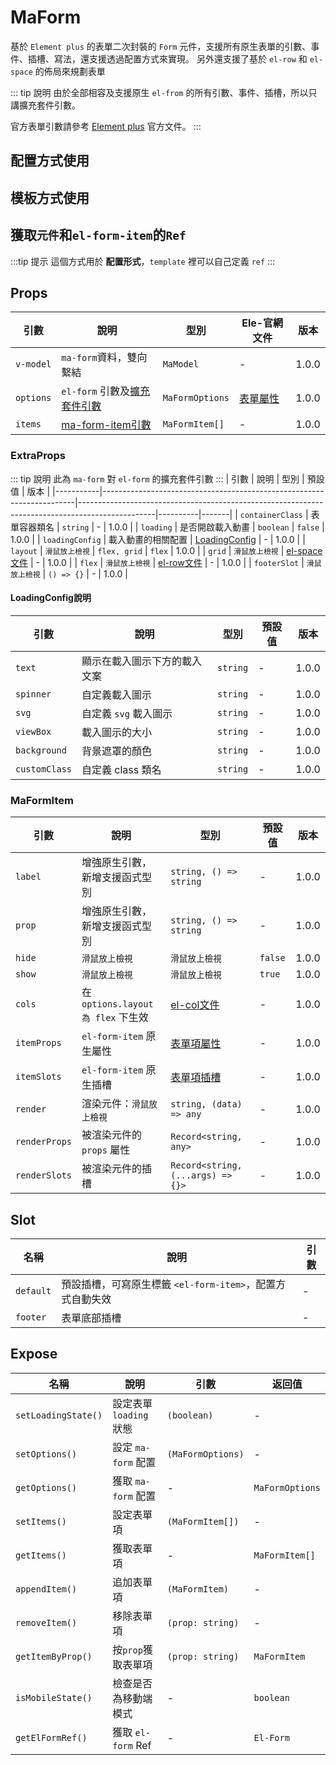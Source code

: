 # MaForm

基於 `Element plus` 的表單二次封裝的 `Form` 元件，支援所有原生表單的引數、事件、插槽、寫法，還支援透過配置方式來實現。
另外還支援了基於 `el-row` 和 `el-space` 的佈局來規劃表單

::: tip 說明
由於全部相容及支援原生 `el-from` 的所有引數、事件、插槽，所以只講擴充套件引數。

官方表單引數請參考 [Element plus](https://element-plus.org/zh-CN/component/form.html) 官方文件。
:::

## 配置方式使用
<DemoPreview dir="demos/ma-form/config" />

## 模板方式使用
<DemoPreview dir="demos/ma-form/template" />

## 獲取`元件`和`el-form-item`的`Ref`
:::tip 提示
這個方式用於 **配置形式**，`template` 裡可以自己定義 `ref` 
:::

<DemoPreview dir="demos/ma-form/getRef" />

## Props

| 引數        | 說明                             | 型別         | Ele-官網文件                                                                   | 版本    |
|-----------|--------------------------------|-------------------|----------------------------------------------------------------------------|-------|
| `v-model` | `ma-form`資料，雙向繫結               | `MaModel`   | -                                                                          | 1.0.0 |
| `options` | `el-form` 引數及[擴充套件引數](#extraprops) | `MaFormOptions`   | [表單屬性](https://element-plus.org/zh-CN/component/form.html#form-attributes) | 1.0.0 |
| `items`   | [ma-form-item引數](#maformitem)  | `MaFormItem[]` | -                                                                          | 1.0.0 |

### ExtraProps
::: tip 說明
此為 `ma-form` 對 `el-form` 的擴充套件引數
:::
| 引數        | 說明                                                                    | 型別                                                                                              | 預設值      | 版本    |
|-----------|-----------------------------------------------------------------------|-------------------------------------------------------------------------------------------------|----------|-------|
| `containerClass` | 表單容器類名                                                                  | `string`                                                                                        | -        | 1.0.0 |
| `loading` | 是否開啟載入動畫                                                              | `boolean`                                                                                       | `false`  | 1.0.0 |
| `loadingConfig` | 載入動畫的相關配置                                                             | [LoadingConfig](#loadingconfig說明)                                                               | -        | 1.0.0 |
| `layout` | <el-tooltip content="佈局方式，在使用`flex`時，可在 `item` 的 `itemProps` 配置項裡設定 `cols` 引數 ，預設值：`flex`">`滑鼠放上檢視`</el-tooltip>  | `flex, grid` | `flex` | 1.0.0 |
| `grid` | <el-tooltip content=" `grid` 佈局，在 `layout` 為 `grid` 時生效。實際是用的 `el-space`，配置可參考 `element-plus` 的 `el-space` 文件">`滑鼠放上檢視`</el-tooltip> | [el-space文件](https://element-plus.org/zh-CN/component/space.html#attributes)     | -        | 1.0.0 |
| `flex` | <el-tooltip content=" `flex` 佈局，在 `layout` 為 `flex` 時生效。實際是用的 `el-row`，配置可參考 `element-plus` 的 `el-row` 文件">`滑鼠放上檢視`</el-tooltip> | [el-row文件](https://element-plus.org/zh-CN/component/layout.html#row-attributes)     | -        | 1.0.0 |
| `footerSlot` | <el-tooltip content="配置型插槽，在 `template` 寫法為 #footer">`滑鼠放上檢視`</el-tooltip>       | `() => {}`  | -  | 1.0.0 |

#### LoadingConfig說明
| 引數        | 說明      | 型別   | 預設值 | 版本    |
|-----------|----------|------|-----|-------|
| `text` | 顯示在載入圖示下方的載入文案   | `string`  | -   | 1.0.0 |
| `spinner` | 自定義載入圖示   | `string` | -   | 1.0.0 |
| `svg` | 自定義 `svg` 載入圖示   | `string` | -   | 1.0.0 |
| `viewBox` | 載入圖示的大小   | `string` | -   | 1.0.0 |
| `background` | 背景遮罩的顏色   | `string` | -   | 1.0.0 |
| `customClass` | 自定義 class 類名   | `string` | -   | 1.0.0 |

### MaFormItem

| 引數             | 說明                                                                                                                                                                             | 型別                                                                                                 | 預設值     | 版本    |
|----------------|--------------------------------------------------------------------------------------------------------------------------------------------------------------------------------|----------------------------------------------------------------------------------------------------|---------|-------|
| `label`        | 增強原生引數，新增支援函式型別                                                                                                                                                                | `string, () => string`                                                                             | -       | 1.0.0 |
| `prop`         | 增強原生引數，新增支援函式型別                                                                                                                                                                | `string, () => string`                                                                             | -       | 1.0.0 |
| `hide`   | <el-tooltip content="是否隱藏該項，隱藏後還是有資料的，預設: `false`，自定義元件下可能無效">`滑鼠放上檢視`</el-tooltip>                                                                                            | <el-tooltip content="boolean, (item: MaFormItem, model: MaModel) => boolean">`滑鼠放上檢視`</el-tooltip> | `false` | 1.0.0 |
| `show` | <el-tooltip content="是否顯示該項，不顯示後實際不渲染，也沒有資料，預設: `true`，自定義元件下可能無效">`滑鼠放上檢視`</el-tooltip>                                                                                       | <el-tooltip content="boolean, (item: MaFormItem, model: MaModel) => boolean">`滑鼠放上檢視`</el-tooltip> | `true`  | 1.0.0 |
| `cols` | 在 `options.layout 為 flex` 下生效                                                                                                                                                  | [el-col文件](https://element-plus.org/zh-CN/component/layout.html#col-attributes)                    | -       | 1.0.0 |
| `itemProps` | `el-form-item` 原生屬性                                                                                                                                                            | [表單項屬性](https://element-plus.org/zh-CN/component/form.html#formitem-attributes)                    | -       | 1.0.0 |
| `itemSlots` | `el-form-item` 原生插槽                                                                                                                                                            | [表單項插槽](https://element-plus.org/zh-CN/component/form.html#formitem-slots)                         | -       | 1.0.0 |
| `render` | 渲染元件：<el-tooltip content="設定要渲染的元件，可設定 `element plus` 的所有 `form` 元件，例如：`input`, `datePicker`，也可以傳入 `tsx`, `jsx` 語法的虛擬dom，也可以傳入一個元件，函式式，例如：() => ElInput">`滑鼠放上檢視`</el-tooltip> | `string, (data) => any`                                                                            | -       | 1.0.0 |
| `renderProps` | 被渲染元件的 `props` 屬性                                                                                                                                                              | `Record<string, any>`                                                                              | -       | 1.0.0 |
| `renderSlots` | 被渲染元件的插槽                                                                                                                                                                       | `Record<string, (...args) => {}>`                                                                  | -       | 1.0.0 |

## Slot

| 名稱              | 說明                                    | 引數 |
|-----------------|---------------------------------------|----|
| `default`       | 預設插槽，可寫原生標籤 `<el-form-item>`，配置方式自動失效 | -  |
| `footer`        | 表單底部插槽                                | -  |


## Expose
| 名稱                  | 說明                | 引數                | 返回值             |
|---------------------|-------------------|-------------------|-----------------|
| `setLoadingState()` | 設定表單 `loading` 狀態 | `(boolean)`       | -               |
| `setOptions()`      | 設定 `ma-form` 配置   | `(MaFormOptions)` | -               |
| `getOptions()`      | 獲取 `ma-form` 配置   | -                 | `MaFormOptions` |
| `setItems()`        | 設定表單項             | `(MaFormItem[])`  | -               |
| `getItems()`        | 獲取表單項             | -                 | `MaFormItem[]`  |
| `appendItem()`      | 追加表單項             | `(MaFormItem)`    | -               |
| `removeItem()`      | 移除表單項             | `(prop: string)`  | -              |
| `getItemByProp()`   | 按`prop`獲取表單項      | `(prop: string)`  | `MaFormItem`    |
| `isMobileState()`   | 檢查是否為移動端模式        | -                 | `boolean`    |
| `getElFormRef()`    | 獲取 `el-form` Ref  | -                 | `El-Form`       |
